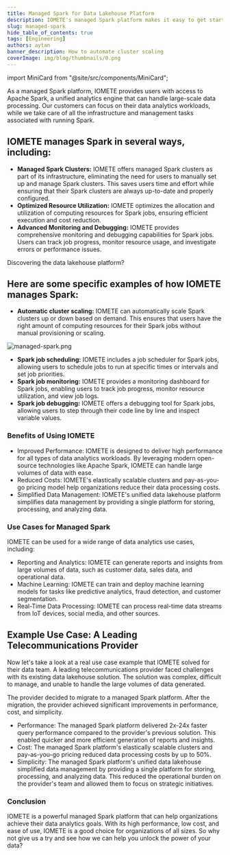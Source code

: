 ```yaml
---
title: Managed Spark for Data Lakehouse Platform
description: IOMETE's managed Spark platform makes it easy to get started with data analytics, with high performance, low costs, and simplified data management
slug: managed-spark
hide_table_of_contents: true
tags: [Engineering]
authors: aytan
banner_description: How to automate cluster scaling
coverImage: img/blog/thumbnails/0.png
---
```


import MiniCard from "@site/src/components/MiniCard";

As a managed Spark platform, IOMETE provides users with access to Apache Spark, a unified analytics engine that can handle large-scale data processing. Our customers can focus on their data analytics workloads, while we take care of all the infrastructure and management tasks associated with running Spark.

<!-- truncate -->

## IOMETE manages Spark in several ways, including:

- **Managed Spark Clusters:** IOMETE offers managed Spark clusters as part of its infrastructure, eliminating the need for users to manually set up and manage Spark clusters. This saves users time and effort while ensuring that their Spark clusters are always up-to-date and properly configured.
- **Optimized Resource Utilization:** IOMETE optimizes the allocation and utilization of computing resources for Spark jobs, ensuring efficient execution and cost reduction.
- **Advanced Monitoring and Debugging:** IOMETE provides comprehensive monitoring and debugging capabilities for Spark jobs. Users can track job progress, monitor resource usage, and investigate errors or performance issues.

<MiniCard link="https://sandbox.iomete.com/auth/realms/iomete/protocol/openid-connect/registrations?client_id=app&response_type=code&scope=openid&redirect_uri=http://sandbox.iomete.com" linkName="Try Sandbox">Discovering the data lakehouse platform?</MiniCard>

## Here are some specific examples of how IOMETE manages Spark:

- **Automatic cluster scaling:** IOMETE can automatically scale Spark clusters up or down based on demand. This ensures that users have the right amount of computing resources for their Spark jobs without manual provisioning or scaling.

![managed-spark.png](/img/blog/2023-10-08-managed-spark/managed-spark.png)

- **Spark job scheduling:** IOMETE includes a job scheduler for Spark jobs, allowing users to schedule jobs to run at specific times or intervals and set job priorities.
- **Spark job monitoring:** IOMETE provides a monitoring dashboard for Spark jobs, enabling users to track job progress, monitor resource utilization, and view job logs.
- **Spark job debugging:** IOMETE offers a debugging tool for Spark jobs, allowing users to step through their code line by line and inspect variable values.

### Benefits of Using IOMETE

- Improved Performance: IOMETE is designed to deliver high performance for all types of data analytics workloads. By leveraging modern open-source technologies like Apache Spark, IOMETE can handle large volumes of data with ease.
- Reduced Costs: IOMETE's elastically scalable clusters and pay-as-you-go pricing model help organizations reduce their data processing costs.
- Simplified Data Management: IOMETE's unified data lakehouse platform simplifies data management by providing a single platform for storing, processing, and analyzing data.

### Use Cases for Managed Spark

IOMETE can be used for a wide range of data analytics use cases, including:

- Reporting and Analytics: IOMETE can generate reports and insights from large volumes of data, such as customer data, sales data, and operational data.
- Machine Learning: IOMETE can train and deploy machine learning models for tasks like predictive analytics, fraud detection, and customer segmentation.
- Real-Time Data Processing: IOMETE can process real-time data streams from IoT devices, social media, and other sources.

## Example Use Case: A Leading Telecommunications Provider

Now let's take a look at a real use case example that IOMETE solved for their data team. A leading telecommunications provider faced challenges with its existing data lakehouse solution. The solution was complex, difficult to manage, and unable to handle the large volumes of data generated.

The provider decided to migrate to a managed Spark platform. After the migration, the provider achieved significant improvements in performance, cost, and simplicity.

- Performance: The managed Spark platform delivered 2x-24x faster query performance compared to the provider's previous solution. This enabled quicker and more efficient generation of reports and insights.
- Cost: The managed Spark platform's elastically scalable clusters and pay-as-you-go pricing reduced data processing costs by up to 50%.
- Simplicity: The managed Spark platform's unified data lakehouse simplified data management by providing a single platform for storing, processing, and analyzing data. This reduced the operational burden on the provider's team and allowed them to focus on strategic initiatives.

### Conclusion

IOMETE is a powerful managed Spark platform that can help organizations achieve their data analytics goals. With its high performance, low cost, and ease of use, IOMETE is a good choice for organizations of all sizes. So why not give us a try and see how we can help you unlock the power of your data?
